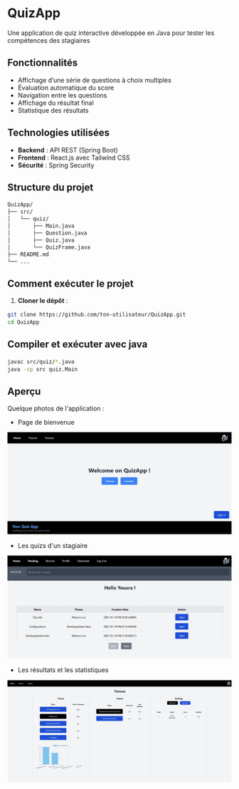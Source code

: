 # QuizApp

Une application de quiz interactive développée en Java pour tester les compétences des stagiaires


## Fonctionnalités

- Affichage d’une série de questions à choix multiples
- Évaluation automatique du score
- Navigation entre les questions
- Affichage du résultat final
- Statistique des résultats

## Technologies utilisées

- **Backend** : API REST (Spring Boot)
- **Frontend** : React.js avec Tailwind CSS
- **Sécurité** : Spring Security


## Structure du projet
```text
QuizApp/
├── src/
│   └── quiz/
│       ├── Main.java
│       ├── Question.java
│       ├── Quiz.java
│       └── QuizFrame.java
├── README.md
└── ...
 ```

## Comment exécuter le projet

1. **Cloner le dépôt** :

```bash
git clone https://github.com/ton-utilisateur/QuizApp.git
cd QuizApp
 ```
## Compiler et exécuter avec java
```bash
javac src/quiz/*.java
java -cp src quiz.Main
 ```
## Aperçu
Quelque photos de l'application : 

- Page de bienvenue
<img src="Assets/welcomepage.jpeg" alt="Welcome Page" width="600" />


- Les quizs d'un stagiaire
<img src="Assets/quizs.jpeg" alt="Welcome Page" width="600" />


- Les résultats et les statistiques
<img src="Assets/stats.jpeg" alt="Welcome Page" width="600" />
